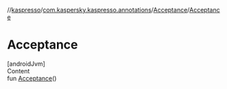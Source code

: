 //[kaspresso](../../index.md)/[com.kaspersky.kaspresso.annotations](../index.md)/[Acceptance](index.md)/[Acceptance](-acceptance.md)



# Acceptance  
[androidJvm]  
Content  
fun [Acceptance](-acceptance.md)()  



